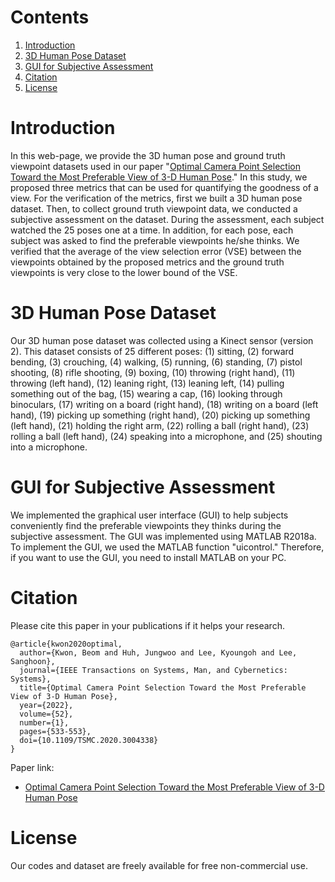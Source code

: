 # Contents
1. [Introduction](Introduction)
2. [3D Human Pose Dataset](3D-Human-Pose-Dataset)
3. [GUI for Subjective Assessment](GUI-for-Subjective-Assessment)
4. [Citation](Citation)
5. [License](License)

# Introduction

In this web-page, we provide the 3D human pose and ground truth viewpoint datasets used in our paper "[Optimal Camera Point Selection Toward the Most Preferable View of 3-D Human Pose](https://doi.org/10.1109/TSMC.2020.3004338)." In this study, we proposed three metrics that can be used for quantifying the goodness of a view. For the verification of the metrics, first we built a 3D human pose dataset. Then, to collect ground truth viewpoint data, we conducted a subjective assessment on the dataset. During the assessment, each subject watched the 25 poses one at a time. In addition, for each pose, each subject was asked to find the preferable viewpoints he/she thinks. We verified that the average of the view selection error (VSE) between the viewpoints obtained by the proposed metrics and the ground truth viewpoints is very close to the lower bound of the VSE.

# 3D Human Pose Dataset

Our 3D human pose dataset was collected using a Kinect sensor (version 2). This dataset consists of 25 different poses: (1) sitting, (2) forward bending, (3) crouching, (4) walking, (5) running, (6) standing, (7) pistol shooting, (8) rifle shooting, (9) boxing, (10) throwing (right hand), (11) throwing (left hand), (12) leaning right, (13) leaning left, (14) pulling something out of the bag, (15) wearing a cap, (16) looking through binoculars, (17) writing on a board (right hand), (18) writing on a board (left hand), (19) picking up something (right hand), (20) picking up something (left hand), (21) holding the right arm, (22) rolling a ball (right hand), (23) rolling a ball (left hand), (24) speaking into a microphone, and (25) shouting into a microphone.

# GUI for Subjective Assessment

We implemented the graphical user interface (GUI) to help subjects conveniently find the preferable viewpoints they thinks during the subjective assessment. The GUI was implemented using MATLAB R2018a. To implement the GUI, we used the MATLAB function "uicontrol." Therefore, if you want to use the GUI, you need to install MATLAB on your PC.

# Citation
Please cite this paper in your publications if it helps your research.

```
@article{kwon2020optimal,
  author={Kwon, Beom and Huh, Jungwoo and Lee, Kyoungoh and Lee, Sanghoon},
  journal={IEEE Transactions on Systems, Man, and Cybernetics: Systems},
  title={Optimal Camera Point Selection Toward the Most Preferable View of 3-D Human Pose},
  year={2022},
  volume={52},
  number={1},
  pages={533-553},  
  doi={10.1109/TSMC.2020.3004338}
}
```
Paper link:
* [Optimal Camera Point Selection Toward the Most Preferable View of 3-D Human Pose](https://doi.org/10.1109/TSMC.2020.3004338)

# License
Our codes and dataset are freely available for free non-commercial use.
